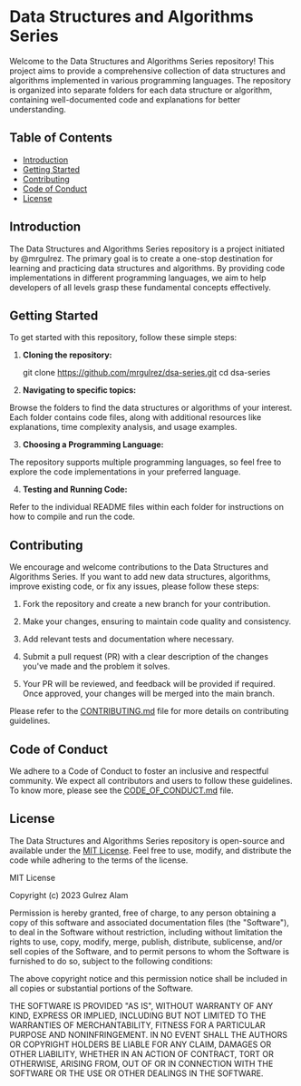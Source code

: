 # Data Structures and Algorithms Series

Welcome to the Data Structures and Algorithms Series repository! This project aims to provide a comprehensive collection of data structures and algorithms implemented in various programming languages. The repository is organized into separate folders for each data structure or algorithm, containing well-documented code and explanations for better understanding.

## Table of Contents

- [Introduction](#introduction)
- [Getting Started](#getting-started)
- [Contributing](#contributing)
- [Code of Conduct](#code-of-conduct)
- [License](#license)

## Introduction

The Data Structures and Algorithms Series repository is a project initiated by @mrgulrez. The primary goal is to create a one-stop destination for learning and practicing data structures and algorithms. By providing code implementations in different programming languages, we aim to help developers of all levels grasp these fundamental concepts effectively.

## Getting Started

To get started with this repository, follow these simple steps:

1. **Cloning the repository:**

   git clone https://github.com/mrgulrez/dsa-series.git
   cd dsa-series


2. **Navigating to specific topics:**

Browse the folders to find the data structures or algorithms of your interest. Each folder contains code files, along with additional resources like explanations, time complexity analysis, and usage examples.

3. **Choosing a Programming Language:**

The repository supports multiple programming languages, so feel free to explore the code implementations in your preferred language.

4. **Testing and Running Code:**

Refer to the individual README files within each folder for instructions on how to compile and run the code.

## Contributing

We encourage and welcome contributions to the Data Structures and Algorithms Series. If you want to add new data structures, algorithms, improve existing code, or fix any issues, please follow these steps:

1. Fork the repository and create a new branch for your contribution.

2. Make your changes, ensuring to maintain code quality and consistency.

3. Add relevant tests and documentation where necessary.

4. Submit a pull request (PR) with a clear description of the changes you've made and the problem it solves.

5. Your PR will be reviewed, and feedback will be provided if required. Once approved, your changes will be merged into the main branch.

Please refer to the [CONTRIBUTING.md](CONTRIBUTING.md) file for more details on contributing guidelines.

## Code of Conduct

We adhere to a Code of Conduct to foster an inclusive and respectful community. We expect all contributors and users to follow these guidelines. To know more, please see the [CODE_OF_CONDUCT.md](CODE_OF_CONDUCT.md) file.

## License

The Data Structures and Algorithms Series repository is open-source and available under the [MIT License](LICENSE). Feel free to use, modify, and distribute the code while adhering to the terms of the license.

MIT License

Copyright (c) 2023 Gulrez Alam

Permission is hereby granted, free of charge, to any person obtaining a copy
of this software and associated documentation files (the "Software"), to deal
in the Software without restriction, including without limitation the rights
to use, copy, modify, merge, publish, distribute, sublicense, and/or sell
copies of the Software, and to permit persons to whom the Software is
furnished to do so, subject to the following conditions:

The above copyright notice and this permission notice shall be included in all
copies or substantial portions of the Software.

THE SOFTWARE IS PROVIDED "AS IS", WITHOUT WARRANTY OF ANY KIND, EXPRESS OR
IMPLIED, INCLUDING BUT NOT LIMITED TO THE WARRANTIES OF MERCHANTABILITY,
FITNESS FOR A PARTICULAR PURPOSE AND NONINFRINGEMENT. IN NO EVENT SHALL THE
AUTHORS OR COPYRIGHT HOLDERS BE LIABLE FOR ANY CLAIM, DAMAGES OR OTHER
LIABILITY, WHETHER IN AN ACTION OF CONTRACT, TORT OR OTHERWISE, ARISING FROM,
OUT OF OR IN CONNECTION WITH THE SOFTWARE OR THE USE OR OTHER DEALINGS IN THE
SOFTWARE.
